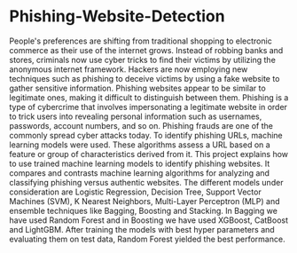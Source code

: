 # Phishing-Website-Detection
People's preferences are shifting from traditional shopping to electronic commerce as their use of the internet grows. Instead of robbing banks and stores, criminals now use cyber tricks to find their victims by utilizing the anonymous internet framework. Hackers are now employing new techniques such as phishing to deceive victims by using a fake website to gather sensitive information. Phishing websites appear to be similar to legitimate ones, making it difficult to distinguish between them. Phishing is a type of cybercrime that involves impersonating a legitimate website in order to trick users into revealing personal information such as usernames, passwords, account numbers, and so on. Phishing frauds are one of the commonly spread cyber attacks today. To identify phishing URLs, machine learning models were used. These algorithms assess a URL based on a feature or group of characteristics derived from it. This project explains how to use trained machine learning models to identify phishing websites. It compares and contrasts machine learning algorithms for analyzing and classifying phishing versus authentic websites. The different models under consideration are Logistic Regression, Decision Tree, Support Vector Machines (SVM), K Nearest Neighbors, Multi-Layer Perceptron (MLP) and ensemble techniques like Bagging, Boosting and Stacking. In Bagging we have used Random Forest and in Boosting we have used XGBoost, CatBoost and LightGBM. After training the models with best hyper parameters and evaluating them on test data, Random Forest yielded the best performance.
